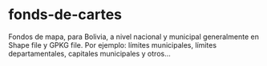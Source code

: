 # fonds-de-cartes
Fondos de mapa, para Bolivia, a nivel nacional y municipal generalmente en Shape file y GPKG file. Por ejemplo: límites municipales, límites departamentales, capitales municipales y otros...
